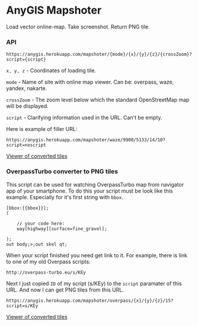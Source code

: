 # AnyGIS Mapshoter

Load vector online-map. Take screenshot. Return PNG tile.


### API

```
https://anygis.herokuapp.com/mapshoter/{mode}/{x}/{y}/{z}/{crossZoom}?script={script}
```

`x, y, z` - Coordinates of loading tile.

`mode` - Name of site with online map viewer. Can be: overpass, waze, yandex, nakarte.

`crossZoom` - The zoom level below which the standard OpenStreetMap map will be
 displayed.

`script` - Clarifying information used in the URL. Can't be empty.


Here is example of filler URL:
```
https://anygis.herokuapp.com/mapshoter/waze/9900/5133/14/10?script=noscript
```
[Viewer of converted tiles][0]


### OverpassTurbo converter to PNG tiles

This script can be used for watching OverpassTurbo map from navigator app of your smartphone. To do this your script must be look like this example. Especially for it's first string with `bbox`.

```
[bbox:{{bbox}}];
(

    // your code here:
    way[highway][surface=fine_gravel];

);
out body;>;out skel qt;
```

When your script finished you need get link to it. For example, there is link to one of my old Overpass scripts:
```
http://overpass-turbo.eu/s/KEy
```

Next I just copied `ID` of my script (s/KEy) to the `script` paramater of this URL. And now I can get PNG tiles from this URL.
```
https://anygis.herokuapp.com/mapshoter/overpass/{x}/{y}/{z}/15?script=s/KEy
```

[Viewer of converted tiles][2]




[0]: https://nakarte.me/#m=14/55.75282/37.62388&l=-cseyJuYW1lIjoiTWFwc2hvdGVyIFdhemUiLCJ1cmwiOiJodHRwczovL2FueWdpcy5oZXJva3VhcHAuY29tL21hcHNob3Rlci93YXplL3t4fS97eX0ve3p9LzEwP3NjcmlwdD1PIiwidG1zIjpmYWxzZSwic2NhbGVEZXBlbmRlbnQiOmZhbHNlLCJtYXhab29tIjoxOCwiaXNPdmVybGF5IjpmYWxzZSwiaXNUb3AiOnRydWV9

[1]: https://nakarte.me/#m=12/43.19997/42.82851&l=O/Wp

[2]: https://nakarte.me/#m=16/55.63412/37.55953&l=-cseyJuYW1lIjoiTWFwc2hvdGVyIEFueWdpcyBPdmVycGFzcyIsInVybCI6Imh0dHBzOi8vYW55Z2lzLmhlcm9rdWFwcC5jb20vbWFwc2hvdGVyL292ZXJwYXNzL3t4fS97eX0ve3p9LzE1P3NjcmlwdD1zL0tFeSIsInRtcyI6ZmFsc2UsInNjYWxlRGVwZW5kZW50IjpmYWxzZSwibWF4Wm9vbSI6MTgsImlzT3ZlcmxheSI6ZmFsc2UsImlzVG9wIjp0cnVlfQ==
